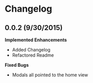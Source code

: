 # Changelog

## 0.0.2 (9/30/2015)

**Implemented Enhancements**

- Added Changelog
- Refactored Readme

**Fixed Bugs**

- Modals all pointed to the home view
